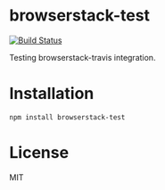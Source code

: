browserstack-test
================

[![Build Status](https://secure.travis-ci.org/omphalos/browserstack-test.png)](http://travis-ci.org/omphalos/browserstack-test)

Testing browserstack-travis integration.

Installation
============

    npm install browserstack-test

License
=======

MIT